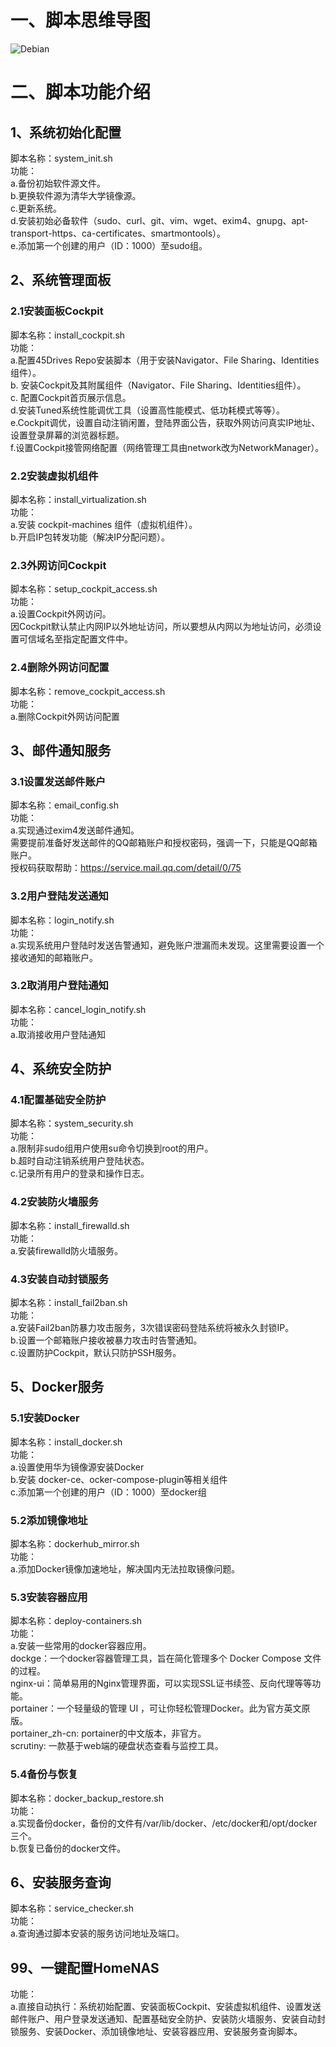 # 一、脚本思维导图  
![Debian](https://github.com/user-attachments/assets/0e6fdc9b-4f56-40ed-8fb2-e8dca6298338)

# 二、脚本功能介绍  
## 1、系统初始化配置  
脚本名称：system_init.sh  
功能：  
a.备份初始软件源文件。  
b.更换软件源为清华大学镜像源。  
c.更新系统。  
d.安装初始必备软件（sudo、curl、git、vim、wget、exim4、gnupg、apt-transport-https、ca-certificates、smartmontools）。  
e.添加第一个创建的用户（ID：1000）至sudo组。  
## 2、系统管理面板  
### 2.1安装面板Cockpit  
脚本名称：install_cockpit.sh  
功能：  
a.配置45Drives Repo安装脚本（用于安装Navigator、File Sharing、Identities组件）。  
b. 安装Cockpit及其附属组件（Navigator、File Sharing、Identities组件）。  
c. 配置Cockpit首页展示信息。  
d.安装Tuned系统性能调优工具（设置高性能模式、低功耗模式等等）。  
e.Cockpit调优，设置自动注销闲置，登陆界面公告，获取外网访问真实IP地址、设置登录屏幕的浏览器标题。  
f.设置Cockpit接管网络配置（网络管理工具由network改为NetworkManager）。  
### 2.2安装虚拟机组件  
脚本名称：install_virtualization.sh  
功能：  
a.安装 cockpit-machines 组件（虚拟机组件）。  
b.开启IP包转发功能（解决IP分配问题）。  
### 2.3外网访问Cockpit  
脚本名称：setup_cockpit_access.sh  
功能：  
a.设置Cockpit外网访问。  
因Cockpit默认禁止内网IP以外地址访问，所以要想从内网以为地址访问，必须设置可信域名至指定配置文件中。  
### 2.4删除外网访问配置  
脚本名称：remove_cockpit_access.sh  
功能：  
a.删除Cockpit外网访问配置  
## 3、邮件通知服务  
### 3.1设置发送邮件账户  
脚本名称：email_config.sh  
功能：  
a.实现通过exim4发送邮件通知。  
需要提前准备好发送邮件的QQ邮箱账户和授权密码，强调一下，只能是QQ邮箱账户。  
授权码获取帮助：https://service.mail.qq.com/detail/0/75  
### 3.2用户登陆发送通知  
脚本名称：login_notify.sh  
功能：  
a.实现系统用户登陆时发送告警通知，避免账户泄漏而未发现。这里需要设置一个接收通知的邮箱账户。  
### 3.2取消用户登陆通知  
脚本名称：cancel_login_notify.sh  
功能：  
a.取消接收用户登陆通知  
## 4、系统安全防护  
### 4.1配置基础安全防护  
脚本名称：system_security.sh  
功能：  
a.限制非sudo组用户使用su命令切换到root的用户。  
b.超时自动注销系统用户登陆状态。  
c.记录所有用户的登录和操作日志。  
### 4.2安装防火墙服务  
脚本名称：install_firewalld.sh  
功能：  
a.安装firewalld防火墙服务。  
### 4.3安装自动封锁服务  
脚本名称：install_fail2ban.sh  
功能：  
a.安装Fail2ban防暴力攻击服务，3次错误密码登陆系统将被永久封锁IP。  
b.设置一个邮箱账户接收被暴力攻击时告警通知。  
c.设置防护Cockpit，默认只防护SSH服务。  
## 5、Docker服务  
### 5.1安装Docker  
脚本名称：install_docker.sh  
功能：  
a.设置使用华为镜像源安装Docker  
b.安装 docker-ce、ocker-compose-plugin等相关组件  
c.添加第一个创建的用户（ID：1000）至docker组  
### 5.2添加镜像地址  
脚本名称：dockerhub_mirror.sh  
功能：  
a.添加Docker镜像加速地址，解决国内无法拉取镜像问题。  
### 5.3安装容器应用  
脚本名称：deploy-containers.sh  
功能：  
a.安装一些常用的docker容器应用。  
dockge：一个docker容器管理工具，旨在简化管理多个 Docker Compose 文件的过程。  
nginx-ui：简单易用的Nginx管理界面，可以实现SSL证书续签、反向代理等等功能。  
portainer：一个轻量级的管理 UI ，可让你轻松管理Docker。此为官方英文原版。  
portainer_zh-cn: portainer的中文版本，非官方。  
scrutiny: 一款基于web端的硬盘状态查看与监控工具。  
### 5.4备份与恢复  
脚本名称：docker_backup_restore.sh  
功能：  
a.实现备份docker，备份的文件有/var/lib/docker、/etc/docker和/opt/docker三个。  
b.恢复已备份的docker文件。  
## 6、安装服务查询  
脚本名称：service_checker.sh  
功能：  
a.查询通过脚本安装的服务访问地址及端口。  
## 99、一键配置HomeNAS  
功能：  
a.直接自动执行：系统初始配置、安装面板Cockpit、安装虚拟机组件、设置发送邮件账户、用户登录发送通知、配置基础安全防护、安装防火墙服务、安装自动封锁服务、安装Docker、添加镜像地址、安装容器应用、安装服务查询脚本。  
